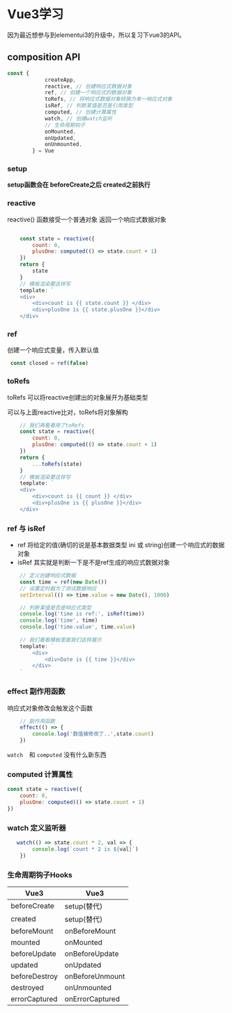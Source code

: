 # Vue3学习

因为最近想参与到elementui3的升级中，所以复习下vue3的API。



## composition API

```js
const {
            createApp,
            reactive, // 创建响应式数据对象
            ref, // 创建一个响应式的数据对象
            toRefs, // 将响应式数据对象转换为单一响应式对象
            isRef, // 判断某值是否是引用类型
            computed, // 创建计算属性
            watch, // 创建watch监听
            // 生命周期钩子
            onMounted,
            onUpdated,
            onUnmounted,
        } = Vue
```



### setup

**setup函数会在 beforeCreate之后 created之前执行**



### reactive

reactive() 函数接受一个普通对象 返回一个响应式数据对象

```js

    const state = reactive({
        count: 0,
        plusOne: computed(() => state.count + 1)
    })
    return {
        state
    }
    // 模板渲染要这样写
    template: `
    <div>
        <div>count is {{ state.count }} </div>
        <div>plusOne is {{ state.plusOne }}</div>
    </div>

```

###  ref

创建一个响应式变量，传入默认值

```js
 const closed = ref(false)
```



### toRefs

 toRefs 可以将reactive创建出的对象展开为基础类型

可以与上面reactive比对，toRefs将对象解构

```js
    // 我们再看看用了toRefs
    const state = reactive({
        count: 0,
        plusOne: computed(() => state.count + 1)
    })
    return {
        ...toRefs(state)
    }
    // 模板渲染要这样写
    template: `
    <div>
        <div>count is {{ count }} </div>
        <div>plusOne is {{ plusOne }}</div>
    </div>
```



### ref 与 isRef

- ref 将给定的值(确切的说是基本数据类型 ini 或 string)创建一个响应式的数据对象
- isRef 其实就是判断一下是不是ref生成的响应式数据对象



```js
    // 定义创建响应式数据
    const time = ref(new Date())
    // 设置定时器为了测试数据响应
    setInterval(() => time.value = new Date(), 1000)

    // 判断某值是否是响应式类型
    console.log('time is ref:', isRef(time))
    console.log('time', time)
    console.log('time.value', time.value)
    
    // 我们看看模板里面我们这样展示
    template: `
        <div>
            <div>Date is {{ time }}</div>
        </div>
    `
```



### effect 副作用函数

响应式对象修改会触发这个函数

```js
    // 副作用函数
    effect(() => {
        console.log('数值被修改了..',state.count)
    })
```



`watch  `和 `computed` 没有什么新东西

### computed 计算属性

```js
const state = reactive({
    count: 0,
    plusOne: computed(() => state.count + 1)
})
```

### watch 定义监听器

```js
   watch(() => state.count * 2, val => {
        console.log(`count * 2 is ${val}`)
    })
```



### 生命周期钩子Hooks

| Vue3          | Vue3            |
| ------------- | --------------- |
| beforeCreate  | setup(替代)     |
| created       | setup(替代)     |
| beforeMount   | onBeforeMount   |
| mounted       | onMounted       |
| beforeUpdate  | onBeforeUpdate  |
| updated       | onUpdated       |
| beforeDestroy | onBeforeUnmount |
| destroyed     | onUnmounted     |
| errorCaptured | onErrorCaptured |


